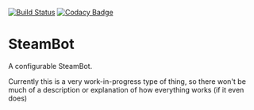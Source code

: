 [![Build Status](https://travis-ci.com/technologicalMayhem/SteamBot.svg?branch=master)](https://travis-ci.com/technologicalMayhem/SteamBot) [![Codacy Badge](https://api.codacy.com/project/badge/Grade/a32d4a01fd834b19948164b46f56ca47)](https://app.codacy.com/app/technologicalMayhem/SteamBot?utm_source=github.com&utm_medium=referral&utm_content=technologicalMayhem/SteamBot&utm_campaign=Badge_Grade_Settings)
# SteamBot

A configurable SteamBot.

Currently this is a very work-in-progress type of thing, so there won't be much of a description or explanation of how everything works (if it even does)
